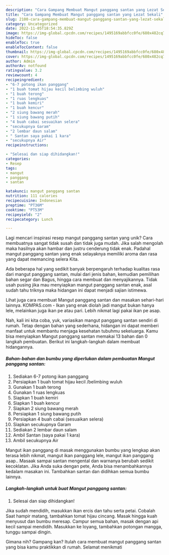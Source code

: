 ```yaml
---
description: "Cara Gampang Membuat Mangut panggang santan yang Lezat Sekali"
title: "Cara Gampang Membuat Mangut panggang santan yang Lezat Sekali"
slug: 2100-cara-gampang-membuat-mangut-panggang-santan-yang-lezat-sekali
category: Uncategorized
date: 2022-11-05T18:54:35.829Z
image: https://img-global.cpcdn.com/recipes/1495169abbfcc0fe/680x482cq70/mangut-panggang-santan-foto-resep-utama.jpg
hideToc: false
enableToc: true
enableTocContent: false
thumbnail: https://img-global.cpcdn.com/recipes/1495169abbfcc0fe/680x482cq70/mangut-panggang-santan-foto-resep-utama.jpg
cover: https://img-global.cpcdn.com/recipes/1495169abbfcc0fe/680x482cq70/mangut-panggang-santan-foto-resep-utama.jpg
author: Admin
authorAv: notfound
ratingvalue: 3.2
reviewcount: 4
recipeingredient:
- "6-7 potong ikan panggang"
- "1 buah tomat hijau kecil belimbing wuluh"
- "1 buah terong"
- "1 ruas lengkuas"
- "1 buah kemiri"
- "1 buah kencur"
- "2 siung bawang merah"
- "1 siung bawang putih"
- "4 buah cabai sesuaikan selera"
- "secukupnya Garam"
- "2 lembar daun salam"
- " Santan saya pakai 1 kara"
- "secukupnya Air"
recipeinstructions:

- "Selesai dan siap dihidangkan!"
categories:
- Resep
tags:
- mangut
- panggang
- santan

katakunci: mangut panggang santan 
nutrition: 111 calories
recipecuisine: Indonesian
preptime: "PT36M"
cooktime: "PT53M"
recipeyield: "2"
recipecategory: Lunch

---
```





Lagi mencari inspirasi resep mangut panggang santan yang unik? Cara membuatnya sangat tidak susah dan tidak juga mudah. Jika salah mengolah maka hasilnya akan hambar dan justru cenderung tidak enak. Padahal mangut panggang santan yang enak selayaknya memiliki aroma dan rasa yang dapat memancing selera Kita.





Ada beberapa hal yang sedikit banyak berpengaruh terhadap kualitas rasa dari mangut panggang santan, mulai dari jenis bahan, kemudian pemilihan bahan segar dan Bagus, hingga cara membuat dan menyajikannya. Tidak usah pusing jika mau menyiapkan mangut panggang santan enak,      asal sudah tahu triknya maka hidangan ini dapat menjadi sajian istimewa.














Lihat juga cara membuat Mangut panggang santan dan masakan sehari-hari lainnya. KOMPAS.com - Ikan yang enak diolah jadi mangut bukan hanya lele, melainkan juga ikan pe atau pari. Lebih nikmat lagi pakai ikan pe asap.






Nah, kali ini kita coba, yuk, variasikan mangut panggang santan sendiri di rumah. Tetap dengan bahan yang sederhana, hidangan ini dapat memberi manfaat untuk membantu menjaga kesehatan tubuhmu sekeluarga. Kamu bisa menyiapkan Mangut panggang santan memakai 13 bahan dan 0 langkah pembuatan. Berikut ini langkah-langkah dalam membuat hidangannya.

<!--inarticleads1-->

##### Bahan-bahan dan bumbu yang diperlukan dalam pembuatan Mangut panggang santan:

1. Sediakan 6-7 potong ikan panggang
1. Persiapkan 1 buah tomat hijau kecil /belimbing wuluh
1. Gunakan 1 buah terong
1. Gunakan 1 ruas lengkuas
1. Siapkan 1 buah kemiri
1. Siapkan 1 buah kencur
1. Siapkan 2 siung bawang merah
1. Persiapkan 1 siung bawang putih
1. Persiapkan 4 buah cabai (sesuaikan selera)
1. Siapkan secukupnya Garam
1. Sediakan 2 lembar daun salam
1. Ambil  Santan (saya pakai 1 kara)
1. Ambil secukupnya Air


Mangut ikan panggang di masak menggunakan bumbu yang lengkap akan terasa lebih nikmat, mangut ikan panggang lele, mangut ikan panggang asap.. Masaak sampai santan mengental dan warnanya berubah sedikit kecoklatan. Jika Anda suka dengan pete, Anda bisa menambahkannya kedalam masakan ini. Tambahkan santan dan didihkan semua bumbu lainnya. 

<!--inarticleads2-->

##### Langkah-langkah untuk buat Mangut panggang santan:


1. Selesai dan siap dihidangkan!

Jika sudah mendidih, masukkan ikan ercis dan tahu serta petai. Cobalah Saat hampir matang, tambahkan tomat hijau cincang. Masak hingga kuah menyusut dan bumbu meresap. Campur semua bahan, masak dengan api kecil sampai mendidih. Masukkan ke loyang, tambahkan potongan mangga, tunggu sampai dingin. 

Gimana nih? Gampang kan? Itulah cara membuat mangut panggang santan yang bisa kamu praktikkan di rumah. Selamat menikmati
